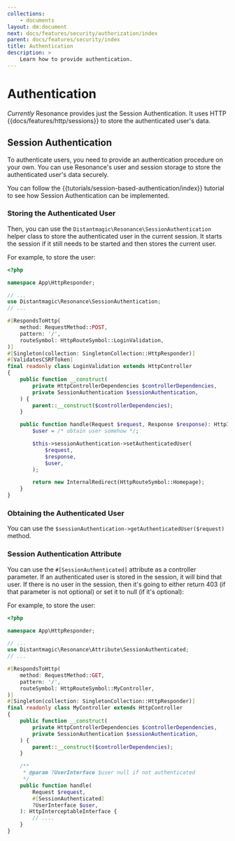 ```yaml
---
collections: 
    - documents
layout: dm:document
next: docs/features/security/authorization/index
parent: docs/features/security/index
title: Authentication
description: >
    Learn how to provide authentication.
---
```


# Authentication

*Currently* Resonance provides just the Session Authentication. It uses 
HTTP {{docs/features/http/sessions}} to store the authenticated user's data.

## Session Authentication

To authenticate users, you need to provide an authentication procedure on your 
own. You can use Resonance's user and session storage to store the 
authenticated user's data securely.

You can follow the {{tutorials/session-based-authentication/index}} tutorial
to see how Session Authentication can be implemented.

### Storing the Authenticated User

Then, you can use the `Distantmagic\Resonance\SessionAuthentication` helper
class to store the authenticated user in the current session. It starts the
session if it still needs to be started and then stores the current user.

For example, to store the user:

```php file:app/HttpResponder/LoginValidation.php
<?php

namespace App\HttpResponder;

// ...
use Distantmagic\Resonance\SessionAuthentication;
// ...

#[RespondsToHttp(
    method: RequestMethod::POST,
    pattern: '/',
    routeSymbol: HttpRouteSymbol::LoginValidation,
)]
#[Singleton(collection: SingletonCollection::HttpResponder)]
#[ValidatesCSRFToken]
final readonly class LoginValidation extends HttpController
{
    public function __construct(
        private HttpControllerDependencies $controllerDependencies,
        private SessionAuthentication $sessionAuthentication,
    ) {
        parent::__construct($controllerDependencies);
    }

    public function handle(Request $request, Response $response): HttpInterceptableInterface {
        $user = /* obtain user somehow */;

        $this->sessionAuthentication->setAuthenticatedUser(
            $request, 
            $response, 
            $user,
        );

        return new InternalRedirect(HttpRouteSymbol::Homepage);
    }
}
```

### Obtaining the Authenticated User

You can use the `$sessionAuthentication->getAuthenticatedUser($request)` 
method.

### Session Authentication Attribute

You can use the `#[SessionAuthenticated]` attribute as a controller parameter.
If an authenticated user is stored in the session, it will 
bind that user. If there is no user in the session, then it's going to either
return 403 (if that parameter is not optional) or set it to null (if it's 
optional):

For example, to store the user:

```php file:app/HttpResponder/MyController.php
<?php

namespace App\HttpResponder;

// ...
use Distantmagic\Resonance\Attribute\SessionAuthenticated;
// ...

#[RespondsToHttp(
    method: RequestMethod::GET,
    pattern: '/',
    routeSymbol: HttpRouteSymbol::MyController,
)]
#[Singleton(collection: SingletonCollection::HttpResponder)]
final readonly class MyController extends HttpController
{
    public function __construct(
        private HttpControllerDependencies $controllerDependencies,
        private SessionAuthentication $sessionAuthentication,
    ) {
        parent::__construct($controllerDependencies);
    }

    /**
     * @param ?UserInterface $user null if not authenticated
     */
    public function handle(
        Request $request,
        #[SessionAuthenticated]
        ?UserInterface $user,
    ): HttpInterceptableInterface {
        // ....
    }
}
```
